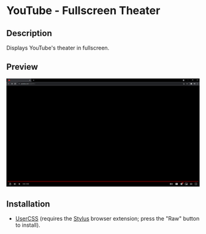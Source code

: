 # YouTube - Fullscreen Theater

## Description

Displays YouTube's theater in fullscreen.

## Preview

![Preview](preview.png)

## Installation

- [UserCSS](./youtube-fullscreen-theater.user.css) (requires the [Stylus](https://github.com/openstyles/stylus#releases) browser extension; press the "Raw" button to install).